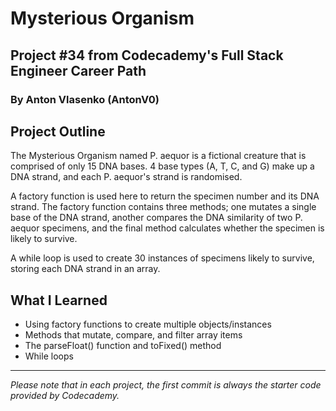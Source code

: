 # Mysterious Organism
## Project #34 from Codecademy's Full Stack Engineer Career Path
### By Anton Vlasenko (AntonV0)  
## Project Outline
The Mysterious Organism named P. aequor is a fictional creature that is comprised of only 15 DNA bases. 4 base types (A, T, C, and G) make up a DNA strand, and each P. aequor's strand is randomised. 

A factory function is used here to return the specimen number and its DNA strand. The factory function contains three methods; one mutates a single base of the DNA strand, another compares the DNA similarity of two P. aequor specimens, and the final method calculates whether the specimen is likely to survive.

A while loop is used to create 30 instances of specimens likely to survive, storing each DNA strand in an array.
## What I Learned
  - Using factory functions to create multiple objects/instances
  - Methods that mutate, compare, and filter array items
  - The parseFloat() function and toFixed() method
  - While loops
***
*Please note that in each project, the first commit is always the starter code provided by Codecademy.*
